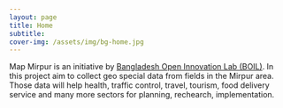 ```yaml
---
layout: page
title: Home
subtitle:
cover-img: /assets/img/bg-home.jpg
---
```


Map Mirpur is an initiative by [Bangladesh Open Innovation Lab (BOIL)](https://boiledbhoot.org/). In this project aim to collect geo special data from fields in the Mirpur area. Those data will help health, traffic control, travel, tourism, food delivery service and many more sectors for planning, rechearch, implementation.


